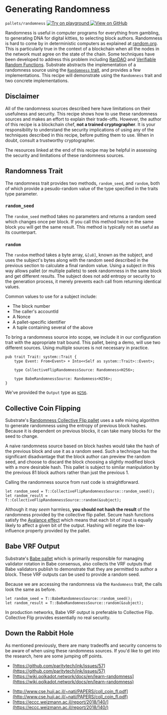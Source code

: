 # Generating Randomness

`pallets/randomness`
[
	![Try on playground](https://img.shields.io/badge/Playground-Try%20it!-brightgreen?logo=Parity%20Substrate)
](https://playground-staging.substrate.dev/?deploy=recipes&files=%2Fhome%2Fsubstrate%2Fworkspace%2Fpallets%2Frandomness%2Fsrc%2Flib.rs)
[
	![View on GitHub](https://img.shields.io/badge/Github-View%20Code-brightgreen?logo=github)
](https://github.com/substrate-developer-hub/recipes/tree/master/pallets/randomness/src/lib.rs)

Randomness is useful in computer programs for everything from gambling, to generating DNA for
digital kitties, to selecting block authors. Randomness is hard to come by in deterministic
computers as explained at [random.org](https://www.random.org/randomness/). This is particularly
true in the context of a blockchain when all the nodes in the network must agree on the state of the
chain. Some techniques have been developed to address this problem including
[RanDAO](https://github.com/randao/randao) and
[Verifiable Random Functions](https://en.wikipedia.org/wiki/Verifiable_random_function). Substrate
abstracts the implementation of a randomness source using the
[`Randomness` trait](https://substrate.dev/rustdocs/v2.0.0-rc5/frame_support/traits/trait.Randomness.html), and
provides a few implementations. This recipe will demonstrate using the `Randomness` trait and two
concrete implementations.

## Disclaimer

All of the randomness sources described here have limitations on their usefulness and security. This
recipe shows how to use these randomness sources and makes an effort to explain their trade-offs.
However, the author of this recipe is a blockchain chef, **not a trained cryptographer**. It is your
responsibility to understand the security implications of using any of the techniques described in
this recipe, before putting them to use. When in doubt, consult a trustworthy cryptographer.

The resources linked at the end of this recipe may be helpful in assessing the security and
limitations of these randomness sources.

## Randomness Trait

The randomness trait provides two methods, `random_seed`, and `random`, both of which provide a
pesudo-random value of the type specified in the traits type parameter.

### `random_seed`

The `random_seed` method takes no parameters and returns a random seed which changes once per block.
If you call this method twice in the same block you will get the same result. This method is
typically not as useful as its counterpart.

### `random`

The `random` method takes a byte array, `&[u8]`, known as the subject, and uses the subject's bytes
along with the random seed described in the previous section to calculate a final random value.
Using a subject in this way allows pallet (or multiple pallets) to seek randomness in the same block
and get different results. The subject does not add entropy or security to the generation process,
it merely prevents each call from returning identical values.

Common values to use for a subject include:

-   The block number
-   The caller's accountId
-   A Nonce
-   A pallet-specific identifier
-   A tuple containing several of the above

To bring a randomness source into scope, we include it in our configuration trait with the
appropriate trait bound. This pallet, being a demo, will use two different sources. Using multiple
sources is not necessary in practice.

```rust, ignore
pub trait Trait: system::Trait {
	type Event: From<Event> + Into<<Self as system::Trait>::Event>;

	type CollectiveFlipRandomnessSource: Randomness<H256>;

	type BabeRandomnessSource: Randomness<H256>;
}
```

We've provided the `Output` type as [`H256`](https://substrate.dev/rustdocs/v2.0.0-rc5/sp_core/struct.H256.html).

## Collective Coin Flipping

Substrate's
[Randomness Collective Flip pallet](https://substrate.dev/rustdocs/v2.0.0-rc5/pallet_randomness_collective_flip/index.html)
uses a safe mixing algorithm to generate randomness using the entropy of previous block hashes.
Because it is dependent on previous blocks, it can take many blocks for the seed to change.

A naive randomness source based on block hashes would take the hash of the previous block and use it
as a random seed. Such a technique has the significant disadvantage that the block author can
preview the random seed, and choose to discard the block choosing a slightly modified block with a
more desirable hash. This pallet is subject to similar manipulation by the previous 81 block authors
rather than just the previous 1.

Calling the randomness source from rust code is straightforward.

```rust, ignore
let random_seed = T::CollectiveFlipRandomnessSource::random_seed();
let random_result = T::CollectiveFlipRandomnessSource::random(&subject);
```

Although it may _seem_ harmless, **you should not hash the result** of the randomness provided by
the collective flip pallet. Secure hash functions satisfy the
[Avalance effect](https://en.wikipedia.org/wiki/Avalanche_effect) which means that each bit of input
is equally likely to affect a given bit of the output. Hashing will negate the low-influence
property provided by the pallet.

## Babe VRF Output

Substrate's [Babe pallet](https://substrate.dev/rustdocs/v2.0.0-rc5/pallet_babe/index.html) which is primarily
responsible for managing validator rotation in Babe consensus, also collects the VRF outputs that
Babe validators publish to demonstrate that they are permitted to author a block. These VRF outputs
can be used to provide a random seed.

Because we are accessing the randomness via the `Randomness` trait, the calls look the same as
before.

```rust, ignore
let random_seed = T::BabeRandomnessSource::random_seed();
let random_result = T::BabeRandomnessSource::random(&subject);
```

In production networks, Babe VRF output is preferable to Collective Flip. Collective Flip provides
essentially no real security.

## Down the Rabbit Hole

As mentioned previously, there are many tradeoffs and security concerns to be aware of when using
these randomness sources. If you'd like to get into the research, here are some jumping off points.

-   [https://github.com/paritytech/ink/issues/57](https://github.com/paritytech/ink/issues/57)
-   [https://wiki.polkadot.network/docs/en/learn-randomness](https://wiki.polkadot.network/docs/en/learn-randomness)
<!-- markdown-link-check-disable-next-line -->
-   [http://www.cse.huji.ac.il/~nati/PAPERS/coll_coin_fl.pdf](http://www.cse.huji.ac.il/~nati/PAPERS/coll_coin_fl.pdf)
-   [https://eccc.weizmann.ac.il/report/2018/140/](https://eccc.weizmann.ac.il/report/2018/140/)
